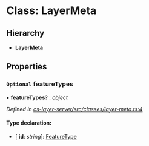 # Class: LayerMeta

## Hierarchy

* **LayerMeta**

## Properties

### `Optional` featureTypes

• **featureTypes**? : *object*

*Defined in [cs-layer-server/src/classes/layer-meta.ts:4](https://github.com/RichardHovenkamp/csnext/blob/eefa977/packages/cs-layer-server/src/classes/layer-meta.ts#L4)*

#### Type declaration:

* \[ **id**: *string*\]: [FeatureType](_cs_layer_server_src_shared_feature_type_.featuretype.md)
